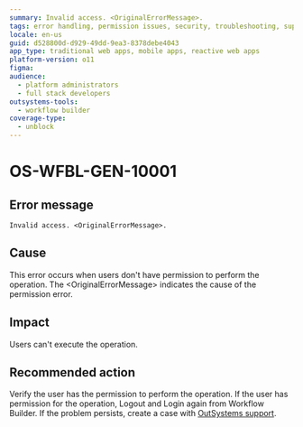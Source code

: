 ```yaml
---
summary: Invalid access. <OriginalErrorMessage>.
tags: error handling, permission issues, security, troubleshooting, support
locale: en-us
guid: d528800d-d929-49dd-9ea3-8378debe4043
app_type: traditional web apps, mobile apps, reactive web apps
platform-version: o11
figma:
audience:
  - platform administrators
  - full stack developers
outsystems-tools:
  - workflow builder
coverage-type:
  - unblock
---
```


# OS-WFBL-GEN-10001

## Error message

`Invalid access. <OriginalErrorMessage>.`

## Cause

This error occurs when users don't have permission to perform the operation.
The &lt;OriginalErrorMessage&gt; indicates the cause of the permission error.

## Impact

Users can't execute the operation.

## Recommended action

Verify the user has the permission to perform the operation. If the user has permission for the operation, Logout and Login again from Workflow Builder. If the problem persists, create a case with [OutSystems support](https://success.outsystems.com/Support).
